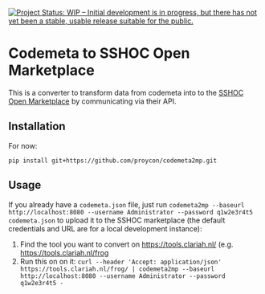 [![Project Status: WIP – Initial development is in progress, but there has not yet been a stable, usable release suitable for the public.](https://www.repostatus.org/badges/latest/wip.svg)](https://www.repostatus.org/#wip)

# Codemeta to SSHOC Open Marketplace

This is a converter to transform data from codemeta into to the [SSHOC Open Marketplace](https://github.com/SSHOC/sshoc-marketplace-backend) by communicating via their API.

## Installation

For now:

```
pip install git+https://github.com/proycon/codemeta2mp.git
```

## Usage

If you already have a `codemeta.json` file, just run `codemeta2mp --baseurl http://localhost:8080 --username Administrator --password q1w2e3r4t5 codemeta.json` to upload it to the SSHOC marketplace (the default credentials and URL are for a local development instance):

1. Find the tool you want to convert on https://tools.clariah.nl/ (e.g. https://tools.clariah.nl/frog
2. Run this on on it: ``curl --header 'Accept: application/json' https://tools.clariah.nl/frog/ | codemeta2mp --baseurl http://localhost:8080 --username Administrator --password q1w2e3r4t5 -``
